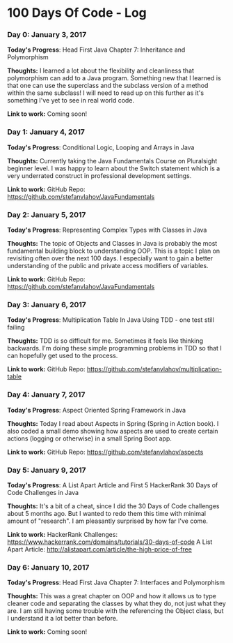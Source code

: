 # 100 Days Of Code - Log

### Day 0: January 3, 2017

**Today's Progress**: Head First Java Chapter 7: Inheritance and Polymorphism

**Thoughts:** I learned a lot about the flexibility and cleanliness that polymorphism can add to a Java program.
Something new that I learned is that one can use the superclass and the subclass version of a method within the
same subclass! I will need to read up on this further as it's something I've yet to see in real world code.

**Link to work:** Coming soon!

### Day 1: January 4, 2017

**Today's Progress**: Conditional Logic, Looping and Arrays in Java

**Thoughts:** Currently taking the Java Fundamentals Course on Pluralsight beginner level. I was happy to
learn about the Switch statement which is a very underrated construct in professional development settings.

**Link to work:** GitHub Repo: https://github.com/stefanvlahov/JavaFundamentals

### Day 2: January 5, 2017

**Today's Progress**: Representing Complex Types with Classes in Java

**Thoughts:** The topic of Objects and Classes in Java is probably the most fundamental building block to
understanding OOP. This is a topic I plan on revisiting often over the next 100 days. I especially want to
gain a better understanding of the public and private access modifiers of variables.

**Link to work:** GitHub Repo: https://github.com/stefanvlahov/JavaFundamentals

### Day 3: January 6, 2017

**Today's Progress**: Multiplication Table In Java Using TDD - one test still failing

**Thoughts:** TDD is so difficult for me. Sometimes it feels like thinking backwards. I'm doing these
simple programming problems in TDD so that I can hopefully get used to the process.

**Link to work:** GitHub Repo: https://github.com/stefanvlahov/multiplication-table

### Day 4: January 7, 2017

**Today's Progress**: Aspect Oriented Spring Framework in Java

**Thoughts:** Today I read about Aspects in Spring (Spring in Action book). I also coded a small demo showing
how aspects are used to create certain actions (logging or otherwise) in a small Spring Boot app.

**Link to work:** GitHub Repo: https://github.com/stefanvlahov/aspects

### Day 5: January 9, 2017

**Today's Progress**: A List Apart Article and First 5 HackerRank 30 Days of Code Challenges in Java

**Thoughts:** It's a bit of a cheat, since I did the 30 Days of Code challenges about 5 months ago. But
I wanted to redo them this time with minimal amount of "research". I am pleasantly surprised by how far I've come.

**Link to work:** HackerRank Challenges: https://www.hackerrank.com/domains/tutorials/30-days-of-code
A List Apart Article: http://alistapart.com/article/the-high-price-of-free

### Day 6: January 10, 2017

**Today's Progress**: Head First Java Chapter 7: Interfaces and Polymorphism

**Thoughts:** This was a great chapter on OOP and how it allows us to type cleaner code and separating
the classes by what they do, not just what they are. I am still having some trouble with the referencing
the Object class, but I understand it a lot better than before.

**Link to work:** Coming soon!

<!-- ### Day 0: February 30, 2017 (Example 1)
##### (delete me or comment me out)

**Today's Progress**: Fixed CSS, worked on canvas functionality for the app.

**Thoughts:** I really struggled with CSS, but, overall, I feel like I am slowly getting better at it. Canvas is still new for me, but I managed to figure out some basic functionality.

**Link to work:** [Calculator App](http://www.example.com) -->
